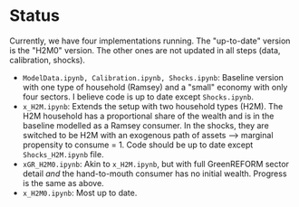 # Status

Currently, we have four implementations running. The "up-to-date" version is the "H2M0" version. The other ones are not updated in all steps (data, calibration, shocks).

* ```ModelData.ipynb, Calibration.ipynb, Shocks.ipynb```: Baseline version with one type of household (Ramsey) and a "small" economy with only four sectors. I believe code is up to date except ```Shocks.ipynb```.
* ```x_H2M.ipynb```:  Extends the setup with two household types (H2M). The H2M household has a proportional share of the wealth and is in the baseline modelled as a Ramsey consumer. In the shocks, they are switched to be H2M with an exogenous path of assets --> marginal propensity to consume = 1. Code should be up to date except ```Shocks_H2M.ipynb``` file.
* ```xGR_H2M0.ipynb```: Akin to ```x_H2M.ipynb```, but with full GreenREFORM sector detail *and* the hand-to-mouth consumer has no initial wealth. Progress is the same as above.
* ```x_H2M0.ipynb```: Most up to date.